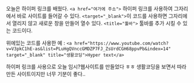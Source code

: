 오늘은 하이퍼 링크를 배웠다.
`<a href="여가에 주소">` 하이퍼 링크를 사용하여 그자리에서 바로 사이트를 들어갈 수 있다.
`<target="_blank">`이 코드를 사용하면 그자리에서 열리지 않고 새로운 창을 만들어 열수 있다.
`<title="툴바">` 툴바를 추가 시킬 수 있는 코드이다.

위에있는 코드를 사용한 예 :     `<a href="https://www.youtube.com/watch?v=V3pkC1hE-as&list=PLuHgQVnccGMDZP7FJ_ZsUrdCGH68ppvPb&index=14" target="_blank" title="생활코딩">Hyper text</a>` 

하이퍼 링크를 사용으로 오늘 임시?웹사이트를 만들었다 ㅎㅎ
생활코딩을 보면서 따라만든 사이트이지만 너무 기분이 좋다.. 
